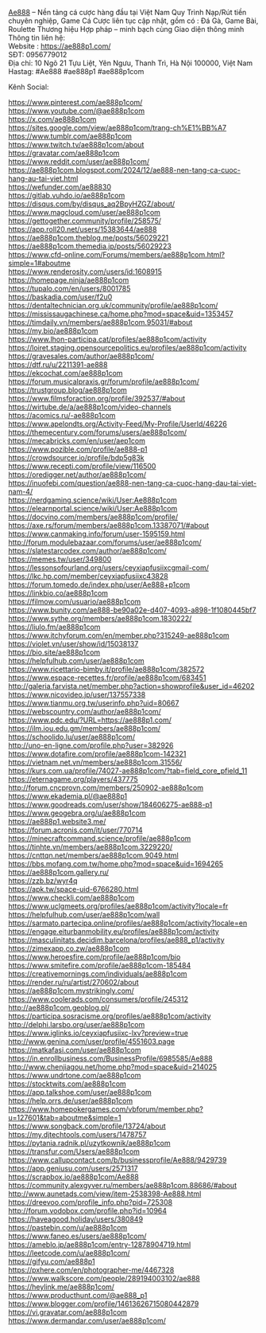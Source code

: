 <a href="https://ae888p1.com/">Ae888</a> – Nền tảng cá cược hàng đầu tại Việt Nam Quy Trình Nạp/Rút tiền chuyên nghiệp, Game Cá Cược liên tục cập nhật, gồm có : Đá Gà, Game Bài, Roulette Thương hiệu Hợp pháp – minh bạch cùng Giao diện thông minh<br>
Thông tin liên hệ:<br>
Website : <a href="https://ae888p1.com/">https://ae888p1.com/</a><br>
SĐT:    0956779012<br>
Địa chỉ:  10 Ngõ 21 Tựu Liệt, Yên Ngưu, Thanh Trì, Hà Nội 100000, Việt Nam<br>
Hastag:  #Ae888 #ae888p1 #ae888p1com<br>

Kênh Social:<br>  

<a href="https://www.pinterest.com/ae888p1com/">https://www.pinterest.com/ae888p1com/</a><br>
<a href="https://www.youtube.com/@ae888p1com">https://www.youtube.com/@ae888p1com</a><br>
<a href="https://x.com/ae888p1com">https://x.com/ae888p1com</a><br>
<a href="https://sites.google.com/view/ae888p1com/trang-ch%E1%BB%A7">https://sites.google.com/view/ae888p1com/trang-ch%E1%BB%A7</a><br>
<a href="https://www.tumblr.com/ae888p1com">https://www.tumblr.com/ae888p1com</a><br>
<a href="https://www.twitch.tv/ae888p1com/about">https://www.twitch.tv/ae888p1com/about</a><br>
<a href="https://gravatar.com/ae888p1com">https://gravatar.com/ae888p1com</a><br>
<a href="https://www.reddit.com/user/ae888p1com/">https://www.reddit.com/user/ae888p1com/</a><br>
<a href="https://ae888p1com.blogspot.com/2024/12/ae888-nen-tang-ca-cuoc-hang-au-tai-viet.html">https://ae888p1com.blogspot.com/2024/12/ae888-nen-tang-ca-cuoc-hang-au-tai-viet.html</a><br>
<a href="https://wefunder.com/ae88830">https://wefunder.com/ae88830</a><br>
<a href="https://gitlab.vuhdo.io/ae888p1com">https://gitlab.vuhdo.io/ae888p1com</a><br>
<a href="https://disqus.com/by/disqus_aq2BpyHZGZ/about/">https://disqus.com/by/disqus_aq2BpyHZGZ/about/</a><br>
<a href="https://www.magcloud.com/user/ae888p1com">https://www.magcloud.com/user/ae888p1com</a><br>
<a href="https://gettogether.community/profile/258575/">https://gettogether.community/profile/258575/</a><br>
<a href="https://app.roll20.net/users/15383644/ae888">https://app.roll20.net/users/15383644/ae888</a><br>
<a href="https://ae888p1com.theblog.me/posts/56029221">https://ae888p1com.theblog.me/posts/56029221</a><br>
<a href="https://ae888p1com.themedia.jp/posts/56029223">https://ae888p1com.themedia.jp/posts/56029223</a><br>
<a href="https://www.cfd-online.com/Forums/members/ae888p1com.html?simple=1#aboutme">https://www.cfd-online.com/Forums/members/ae888p1com.html?simple=1#aboutme</a><br>
<a href="https://www.renderosity.com/users/id:1608915">https://www.renderosity.com/users/id:1608915</a><br>
<a href="https://homepage.ninja/ae888p1com">https://homepage.ninja/ae888p1com</a><br>
<a href="https://tupalo.com/en/users/8001785">https://tupalo.com/en/users/8001785</a><br>
<a href="https://baskadia.com/user/f2u0">https://baskadia.com/user/f2u0</a><br>
<a href="https://dentaltechnician.org.uk/community/profile/ae888p1com/">https://dentaltechnician.org.uk/community/profile/ae888p1com/</a><br>
<a href="https://mississaugachinese.ca/home.php?mod=space&uid=1353457">https://mississaugachinese.ca/home.php?mod=space&uid=1353457</a><br>
<a href="https://timdaily.vn/members/ae888p1com.95031/#about">https://timdaily.vn/members/ae888p1com.95031/#about</a><br>
<a href="https://my.bio/ae888p1com">https://my.bio/ae888p1com</a><br>
<a href="https://www.lhon-participa.cat/profiles/ae888p1com/activity">https://www.lhon-participa.cat/profiles/ae888p1com/activity</a><br>
<a href="https://loiret.staging.opensourcepolitics.eu/profiles/ae888p1com/activity">https://loiret.staging.opensourcepolitics.eu/profiles/ae888p1com/activity</a><br>
<a href="https://gravesales.com/author/ae888p1com/">https://gravesales.com/author/ae888p1com/</a><br>
<a href="https://dtf.ru/u/2211391-ae888">https://dtf.ru/u/2211391-ae888</a><br>
<a href="https://ekcochat.com/ae888p1com">https://ekcochat.com/ae888p1com</a><br>
<a href="https://forum.musicalpraxis.gr/forum/profile/ae888p1com/">https://forum.musicalpraxis.gr/forum/profile/ae888p1com/</a><br>
<a href="https://trustgroup.blog/ae888p1com">https://trustgroup.blog/ae888p1com</a><br>
<a href="https://www.filmsforaction.org/profile/392537/#about">https://www.filmsforaction.org/profile/392537/#about</a><br>
<a href="https://wirtube.de/a/ae888p1com/video-channels">https://wirtube.de/a/ae888p1com/video-channels</a><br>
<a href="https://acomics.ru/-ae888p1com">https://acomics.ru/-ae888p1com</a><br>
<a href="https://www.apelondts.org/Activity-Feed/My-Profile/UserId/46226">https://www.apelondts.org/Activity-Feed/My-Profile/UserId/46226</a><br>
<a href="https://themecentury.com/forums/users/ae888p1com/">https://themecentury.com/forums/users/ae888p1com/</a><br>
<a href="https://mecabricks.com/en/user/aep1com">https://mecabricks.com/en/user/aep1com</a><br>
<a href="https://www.pozible.com/profile/ae888-p1">https://www.pozible.com/profile/ae888-p1</a><br>
<a href="https://crowdsourcer.io/profile/bdp5g83k">https://crowdsourcer.io/profile/bdp5g83k</a><br>
<a href="https://www.recepti.com/profile/view/116500">https://www.recepti.com/profile/view/116500</a><br>
<a href="https://oredigger.net/author/ae888p1com/">https://oredigger.net/author/ae888p1com/</a><br>
<a href="https://inuofebi.com/question/ae888-nen-tang-ca-cuoc-hang-dau-tai-viet-nam-4/">https://inuofebi.com/question/ae888-nen-tang-ca-cuoc-hang-dau-tai-viet-nam-4/</a><br>
<a href="https://nerdgaming.science/wiki/User:Ae888p1com">https://nerdgaming.science/wiki/User:Ae888p1com</a><br>
<a href="https://elearnportal.science/wiki/User:Ae888p1com">https://elearnportal.science/wiki/User:Ae888p1com</a><br>
<a href="https://docvino.com/members/ae888p1com/profile/">https://docvino.com/members/ae888p1com/profile/</a><br>
<a href="https://axe.rs/forum/members/ae888p1com.13387071/#about">https://axe.rs/forum/members/ae888p1com.13387071/#about</a><br>
<a href="https://www.canmaking.info/forum/user-1595159.html">https://www.canmaking.info/forum/user-1595159.html</a><br>
<a href="http://forum.modulebazaar.com/forums/user/ae888p1com/">http://forum.modulebazaar.com/forums/user/ae888p1com/</a><br>
<a href="https://slatestarcodex.com/author/ae888p1com/">https://slatestarcodex.com/author/ae888p1com/</a><br>
<a href="https://memes.tw/user/349800">https://memes.tw/user/349800</a><br>
<a href="https://lessonsofourland.org/users/ceyxiapfusiixcgmail-com/">https://lessonsofourland.org/users/ceyxiapfusiixcgmail-com/</a><br>
<a href="https://lkc.hp.com/member/ceyxiapfusiixc43828">https://lkc.hp.com/member/ceyxiapfusiixc43828</a><br>
<a href="https://forum.tomedo.de/index.php/user/Ae888+p1com">https://forum.tomedo.de/index.php/user/Ae888+p1com</a><br>
<a href="https://linkbio.co/ae888p1com">https://linkbio.co/ae888p1com</a><br>
<a href="https://filmow.com/usuario/ae888p1com">https://filmow.com/usuario/ae888p1com</a><br>
<a href="https://www.bunity.com/ae888-be90a02e-d407-4093-a898-1f1080445bf7">https://www.bunity.com/ae888-be90a02e-d407-4093-a898-1f1080445bf7</a><br>
<a href="https://www.sythe.org/members/ae888p1com.1830222/">https://www.sythe.org/members/ae888p1com.1830222/</a><br>
<a href="https://liulo.fm/ae888p1com">https://liulo.fm/ae888p1com</a><br>
<a href="https://www.itchyforum.com/en/member.php?315249-ae888p1com">https://www.itchyforum.com/en/member.php?315249-ae888p1com</a><br>
<a href="https://violet.vn/user/show/id/15038137">https://violet.vn/user/show/id/15038137</a><br>
<a href="https://bio.site/ae888p1com">https://bio.site/ae888p1com</a><br>
<a href="https://helpfulhub.com/user/ae888p1com">https://helpfulhub.com/user/ae888p1com</a><br>
<a href="https://www.ricettario-bimby.it/profile/ae888p1com/382572">https://www.ricettario-bimby.it/profile/ae888p1com/382572</a><br>
<a href="https://www.espace-recettes.fr/profile/ae888p1com/683451">https://www.espace-recettes.fr/profile/ae888p1com/683451</a><br>
<a href="http://galeria.farvista.net/member.php?action=showprofile&user_id=46202">http://galeria.farvista.net/member.php?action=showprofile&user_id=46202</a><br>
<a href="https://www.nicovideo.jp/user/137557338">https://www.nicovideo.jp/user/137557338</a><br>
<a href="https://www.tianmu.org.tw/userinfo.php?uid=80667">https://www.tianmu.org.tw/userinfo.php?uid=80667</a><br>
<a href="https://webscountry.com/author/ae888p1com/">https://webscountry.com/author/ae888p1com/</a><br>
<a href="https://www.pdc.edu/?URL=https://ae888p1.com/">https://www.pdc.edu/?URL=https://ae888p1.com/</a><br>
<a href="https://ilm.iou.edu.gm/members/ae888p1com/">https://ilm.iou.edu.gm/members/ae888p1com/</a><br>
<a href="https://schoolido.lu/user/ae888p1com/">https://schoolido.lu/user/ae888p1com/</a><br>
<a href="http://uno-en-ligne.com/profile.php?user=382926">http://uno-en-ligne.com/profile.php?user=382926</a><br>
<a href="https://www.dotafire.com/profile/ae888p1com-142321">https://www.dotafire.com/profile/ae888p1com-142321</a><br>
<a href="https://vietnam.net.vn/members/ae888p1com.31556/">https://vietnam.net.vn/members/ae888p1com.31556/</a><br>
<a href="https://kurs.com.ua/profile/74027-ae888p1com/?tab=field_core_pfield_11">https://kurs.com.ua/profile/74027-ae888p1com/?tab=field_core_pfield_11</a><br>
<a href="https://eternagame.org/players/437775">https://eternagame.org/players/437775</a><br>
<a href="http://forum.cncprovn.com/members/250902-ae888p1com">http://forum.cncprovn.com/members/250902-ae888p1com</a><br>
<a href="https://www.ekademia.pl/@ae888p1">https://www.ekademia.pl/@ae888p1</a><br>
<a href="https://www.goodreads.com/user/show/184606275-ae888-p1">https://www.goodreads.com/user/show/184606275-ae888-p1</a><br>
<a href="https://www.geogebra.org/u/ae888p1com">https://www.geogebra.org/u/ae888p1com</a><br>
<a href="https://ae888p1.website3.me/">https://ae888p1.website3.me/</a><br>
<a href="https://forum.acronis.com/it/user/770714">https://forum.acronis.com/it/user/770714</a><br>
<a href="https://minecraftcommand.science/profile/ae888p1com">https://minecraftcommand.science/profile/ae888p1com</a><br>
<a href="https://tinhte.vn/members/ae888p1com.3229220/">https://tinhte.vn/members/ae888p1com.3229220/</a><br>
<a href="https://cnttqn.net/members/ae888p1com.9049.html">https://cnttqn.net/members/ae888p1com.9049.html</a><br>
<a href="https://bbs.mofang.com.tw/home.php?mod=space&uid=1694265">https://bbs.mofang.com.tw/home.php?mod=space&uid=1694265</a><br>
<a href="https://ae888p1com.gallery.ru/">https://ae888p1com.gallery.ru/</a><br>
<a href="https://zzb.bz/wyr4q">https://zzb.bz/wyr4q</a><br>
<a href="https://apk.tw/space-uid-6766280.html">https://apk.tw/space-uid-6766280.html</a><br>
<a href="https://www.checkli.com/ae888p1com">https://www.checkli.com/ae888p1com</a><br>
<a href="https://www.uclgmeets.org/profiles/ae888p1com/activity?locale=fr">https://www.uclgmeets.org/profiles/ae888p1com/activity?locale=fr</a><br>
<a href="https://helpfulhub.com/user/ae888p1com/wall">https://helpfulhub.com/user/ae888p1com/wall</a><br>
<a href="https://sarmato.partecipa.online/profiles/ae888p1com/activity?locale=en">https://sarmato.partecipa.online/profiles/ae888p1com/activity?locale=en</a><br>
<a href="https://engage.eiturbanmobility.eu/profiles/ae888p1com/activity">https://engage.eiturbanmobility.eu/profiles/ae888p1com/activity</a><br>
<a href="https://masculinitats.decidim.barcelona/profiles/ae888_p1/activity">https://masculinitats.decidim.barcelona/profiles/ae888_p1/activity</a><br>
<a href="https://zimexapp.co.zw/ae888p1com">https://zimexapp.co.zw/ae888p1com</a><br>
<a href="https://www.heroesfire.com/profile/ae888p1com/bio">https://www.heroesfire.com/profile/ae888p1com/bio</a><br>
<a href="https://www.smitefire.com/profile/ae888p1com-185484">https://www.smitefire.com/profile/ae888p1com-185484</a><br>
<a href="https://creativemornings.com/individuals/ae888p1com">https://creativemornings.com/individuals/ae888p1com</a><br>
<a href="https://render.ru/ru/artist/270602/about">https://render.ru/ru/artist/270602/about</a><br>
<a href="https://ae888p1com.mystrikingly.com/">https://ae888p1com.mystrikingly.com/</a><br>
<a href="https://www.coolerads.com/consumers/profile/245312">https://www.coolerads.com/consumers/profile/245312</a><br>
<a href="http://ae888p1com.geoblog.pl/">http://ae888p1com.geoblog.pl/</a><br>
<a href="https://participa.sosracisme.org/profiles/ae888p1com/activity">https://participa.sosracisme.org/profiles/ae888p1com/activity</a><br>
<a href="http://delphi.larsbo.org/user/ae888p1com">http://delphi.larsbo.org/user/ae888p1com</a><br>
<a href="https://www.iglinks.io/ceyxiapfusiixc-lxv?preview=true">https://www.iglinks.io/ceyxiapfusiixc-lxv?preview=true</a><br>
<a href="http://www.genina.com/user/profile/4551603.page">http://www.genina.com/user/profile/4551603.page</a><br>
<a href="https://matkafasi.com/user/ae888p1com">https://matkafasi.com/user/ae888p1com</a><br>
<a href="https://in.enrollbusiness.com/BusinessProfile/6985585/Ae888">https://in.enrollbusiness.com/BusinessProfile/6985585/Ae888</a><br>
<a href="http://www.chenjiagou.net/home.php?mod=space&uid=214025">http://www.chenjiagou.net/home.php?mod=space&uid=214025</a><br>
<a href="https://www.undrtone.com/ae888p1com">https://www.undrtone.com/ae888p1com</a><br>
<a href="https://stocktwits.com/ae888p1com">https://stocktwits.com/ae888p1com</a><br>
<a href="https://app.talkshoe.com/user/ae888p1com">https://app.talkshoe.com/user/ae888p1com</a><br>
<a href="https://help.orrs.de/user/ae888p1com">https://help.orrs.de/user/ae888p1com</a><br>
<a href="https://www.homepokergames.com/vbforum/member.php?u=127601&tab=aboutme&simple=1">https://www.homepokergames.com/vbforum/member.php?u=127601&tab=aboutme&simple=1</a><br>
<a href="https://www.songback.com/profile/13724/about">https://www.songback.com/profile/13724/about</a><br>
<a href="https://my.djtechtools.com/users/1478757">https://my.djtechtools.com/users/1478757</a><br>
<a href="https://pytania.radnik.pl/uzytkownik/ae888p1com">https://pytania.radnik.pl/uzytkownik/ae888p1com</a><br>
<a href="https://transfur.com/Users/ae888p1com">https://transfur.com/Users/ae888p1com</a><br>
<a href="https://www.callupcontact.com/b/businessprofile/Ae888/9429739">https://www.callupcontact.com/b/businessprofile/Ae888/9429739</a><br>
<a href="https://app.geniusu.com/users/2571317">https://app.geniusu.com/users/2571317</a><br>
<a href="https://scrapbox.io/ae888p1com/Ae888">https://scrapbox.io/ae888p1com/Ae888</a><br>
<a href="https://community.alexgyver.ru/members/ae888p1com.88686/#about">https://community.alexgyver.ru/members/ae888p1com.88686/#about</a><br>
<a href="http://www.aunetads.com/view/item-2538398-Ae888.html">http://www.aunetads.com/view/item-2538398-Ae888.html</a><br>
<a href="https://dreevoo.com/profile_info.php?pid=725308">https://dreevoo.com/profile_info.php?pid=725308</a><br>
<a href="http://forum.vodobox.com/profile.php?id=10964">http://forum.vodobox.com/profile.php?id=10964</a><br>
<a href="https://haveagood.holiday/users/380849">https://haveagood.holiday/users/380849</a><br>
<a href="https://pastebin.com/u/ae888p1com">https://pastebin.com/u/ae888p1com</a><br>
<a href="https://www.faneo.es/users/ae888p1com/">https://www.faneo.es/users/ae888p1com/</a><br>
<a href="https://ameblo.jp/ae888p1com/entry-12878904719.html">https://ameblo.jp/ae888p1com/entry-12878904719.html</a><br>
<a href="https://leetcode.com/u/ae888p1com/">https://leetcode.com/u/ae888p1com/</a><br>
<a href="https://gifyu.com/ae888p1">https://gifyu.com/ae888p1</a><br>
<a href="https://pxhere.com/en/photographer-me/4467328">https://pxhere.com/en/photographer-me/4467328</a><br>
<a href="https://www.walkscore.com/people/289194003102/ae888">https://www.walkscore.com/people/289194003102/ae888</a><br>
<a href="https://heylink.me/ae888p1com/">https://heylink.me/ae888p1com/</a><br>
<a href="https://www.producthunt.com/@ae888_p1">https://www.producthunt.com/@ae888_p1</a><br>
<a href="https://www.blogger.com/profile/14613626715080442879">https://www.blogger.com/profile/14613626715080442879</a><br>
<a href="https://vi.gravatar.com/ae888p1com">https://vi.gravatar.com/ae888p1com</a><br>
<a href="https://www.dermandar.com/user/ae888p1com/">https://www.dermandar.com/user/ae888p1com/</a>
